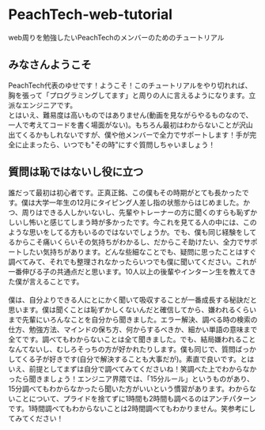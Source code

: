 # PeachTech-web-tutorial
web周りを勉強したいPeachTechのメンバーのためのチュートリアル

## みなさんようこそ
PeachTech代表のゆせです！ようこそ！このチュートリアルをやり切れれば、胸を張って「プログラミングしてます」と周りの人に言えるようになります。立派なエンジニアです。<br/>
とはいえ、難易度は高いものではありません(動画を見ながらやるものなので、一人で考えてコードを書く場面がない)。もちろん最初はわからないことが沢山出てくるかもしれないですが、僕や他メンバーで全力でサポートします！手が完全に止まったら、いつでも"その時"にすぐ質問しちゃいましょう！

## 質問は恥ではないし役に立つ
誰だって最初は初心者です。正真正銘、この僕もその時期がとても長かったです。僕は大学一年生の12月にタイピング人差し指の状態からはじめました。かつ、周りはできる人しかいないし、先輩やトレーナーの方に聞くのすらも恥ずかしいし怖いと感じてしまう時が多かったです。今これを見てる人の中には、このような思いをしてる方もいるのではないでしょうか。でも、僕も同じ経験をしてるからこそ痛いくらいその気持ちがわかるし、だからこそ助けたい、全力でサポートしたい気持ちがあります。どんな些細なことでも、疑問に思ったことはすぐ調べてみて、それでも整理されなかったらいつでも僕に聞いてください。これが一番伸びる子の共通点だと思います。10人以上の後輩やインターン生を教えてきた僕が言えることです。<br/><br/>
僕は、自分よりできる人にとにかく聞いて吸収することが一番成長する秘訣だと思います。僕は聞くことは恥ずかしくないんだと確信してから、嫌われるくらいまで先輩にいろんなことを自分から聞きました。エラー解決、調べる時の検索の仕方、勉強方法、マインドの保ち方、何からするべきか、細かい単語の意味まで全てです。調べてもわからないことは全て聞きました。でも、結局嫌われることなんてないし、むしろそっちの方が好かれたりします。僕も同じで、質問ばっかしてくる子が好きです(自分で解決することも大事だが)。素直で良いです。とはいえ、前提としてまずは自分で調べてみてくださいね！笑調べた上でわからなかったら聞きましょう！エンジニア界隈では、「15分ルール」というものがあり、15分調べてもわからなかったら聞いた方がいいという慣習があります。わからないことについて、プライドを捨てずに1時間も2時間も調べるのはアンチパターンです。1時間調べてもわからないことは2時間調べてもわかりません。笑参考にしてみてください！


